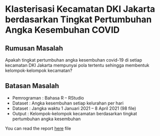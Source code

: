 # Klasterisasi Kecamatan DKI Jakarta berdasarkan Tingkat Pertumbuhan Angka Kesembuhan COVID

## Rumusan Masalah
Apakah tingkat pertumbuhan angka kesembuhan covid-19 di setiap kecamatan DKI Jakarta mempunyai pola tertentu sehingga membentuk kelompok-kelompok kecamatan?

## Batasan Masalah
- Pemrograman : Bahasa R – RStudio
- Dataset : Angka kesembuhan setiap kelurahan per hari
- Dataset : Jangka waktu 1 Januari 2021 – 8 April 2021 (98 file)
- Output : Kelompok-kelompok kecamatan berdasarkan tingkat pertumbuhan angka kesembuhan

You can read the report [here](https://github.com/davidimago/datacamp_project/blob/main/Visualizing%20Inequalities%20in%20Life%20Expectancy/report.md) file
